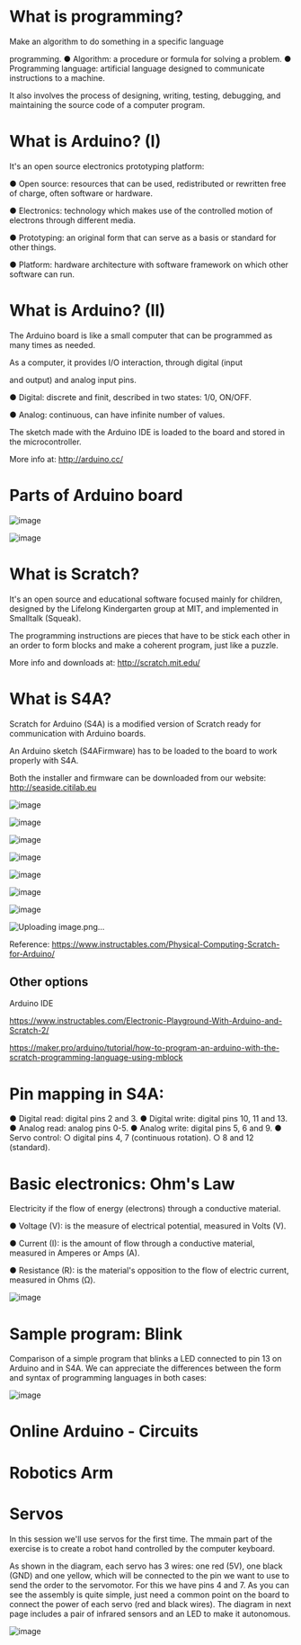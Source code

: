# What is programming?

Make an algorithm to do something in a specific language

programming.
● Algorithm: a procedure or formula for solving a problem.
● Programming language: artificial language designed to communicate instructions to a machine.

It also involves the process of designing, writing, testing, debugging, and maintaining the source code of a computer
program.

# What is Arduino? (I)

It's an open source electronics prototyping platform:

● Open source: resources that can be used, redistributed or
rewritten free of charge, often software or hardware.

● Electronics: technology which makes use of the controlled motion
of electrons through different media.

● Prototyping: an original form that can serve as a basis or
standard for other things.

● Platform: hardware architecture with software framework on which
other software can run.

# What is Arduino? (II)
The Arduino board is like a small computer that can be
programmed as many times as needed.

As a computer, it provides I/O interaction, through digital (input

and output) and analog input pins.

● Digital: discrete and finit, described in two states: 1/0, ON/OFF.

● Analog: continuous, can have infinite number of values.

The sketch made with the Arduino IDE is loaded to the board
and stored in the microcontroller.

More info at: http://arduino.cc/

# Parts of Arduino board

![image](https://github.com/user-attachments/assets/aaf650f8-6704-4389-a5ac-bf8135da3d2a)

![image](https://github.com/user-attachments/assets/50ac3996-03d0-4560-9356-a3d657b3ddf1)

# What is Scratch?

It's an open source and educational software focused mainly for
children, designed by the Lifelong Kindergarten group at MIT,
and implemented in Smalltalk (Squeak).

The programming instructions are pieces that have to be stick
each other in an order to form blocks and make a coherent
program, just like a puzzle.

More info and downloads at: http://scratch.mit.edu/

# What is S4A?

Scratch for Arduino (S4A) is a modified version of Scratch
ready for communication with Arduino boards.

An Arduino sketch (S4AFirmware) has to be loaded to the
board to work properly with S4A.

Both the installer and firmware can be downloaded from our
website: http://seaside.citilab.eu

![image](https://github.com/user-attachments/assets/36ef7b00-b901-4f74-b4df-ab0e89bd5a2b)

![image](https://github.com/user-attachments/assets/60412ca0-b6a5-4076-b52d-49a0e6711023)

![image](https://github.com/user-attachments/assets/9375cc42-1fc9-48c8-a221-a271f04751b2)

![image](https://github.com/user-attachments/assets/95aa271e-7829-4b42-a3d5-f5137c1d54d9)


![image](https://github.com/user-attachments/assets/6f56db4f-df78-43d0-a2ea-f07a6cbd16a4)

![image](https://github.com/user-attachments/assets/2b45299e-0ce0-48b0-8fa7-3d95d5e5a0b1)

![image](https://github.com/user-attachments/assets/b8b5938c-5ae8-4e79-a889-4cfb9b83b832)



![Uploading image.png…]()


Reference: https://www.instructables.com/Physical-Computing-Scratch-for-Arduino/


## Other options

Arduino IDE

https://www.instructables.com/Electronic-Playground-With-Arduino-and-Scratch-2/

https://maker.pro/arduino/tutorial/how-to-program-an-arduino-with-the-scratch-programming-language-using-mblock

# Pin mapping in S4A:

● Digital read: digital pins 2 and 3.
● Digital write: digital pins 10, 11 and 13.
● Analog read: analog pins 0-5.
● Analog write: digital pins 5, 6 and 9.
● Servo control:
  ○ digital pins 4, 7 (continuous rotation).
  ○ 8 and 12 (standard).

# Basic electronics: Ohm's Law

Electricity if the flow of energy (electrons) through a conductive
material.

● Voltage (V): is the measure of electrical potential, measured in
Volts (V).

● Current (I): is the amount of flow through a conductive material,
measured in Amperes or Amps (A).

● Resistance (R): is the material's opposition to the flow of electric
current, measured in Ohms (Ω).

![image](https://github.com/user-attachments/assets/5d8b564d-dc71-44e2-9536-23c6a9e6f01c)

# Sample program: Blink

Comparison of a simple program that blinks a LED connected
to pin 13 on Arduino and in S4A. We can appreciate the
differences between the form and syntax of programming
languages ​​in both cases:

![image](https://github.com/user-attachments/assets/c3bb49c0-0c10-4a61-b474-e741d388b7e3)

# Online Arduino - Circuits

# Robotics Arm

# Servos

In this session we'll use servos for the first time. The mmain part of
the exercise is to create a robot hand controlled by the computer
keyboard. 

As shown in the diagram, each servo
has 3 wires: one red (5V), one black
(GND) and one yellow, which will be
connected to the pin we want to use
to send the order to the servomotor.
For this we have pins 4 and 7. As
you can see the assembly is quite
simple, just need a common point on
the board to connect the power of
each servo (red and black wires).
The diagram in next page includes a
pair of infrared sensors and an LED
to make it autonomous.

![image](https://github.com/user-attachments/assets/bbd78c55-f258-450a-96d7-4010cfaa1582)




